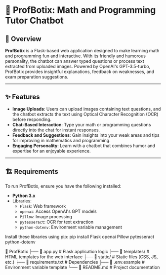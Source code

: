 # 🤖 ProfBotix: Math and Programming Tutor Chatbot

## 📖 Overview
**ProfBotix** is a Flask-based web application designed to make learning math and programming fun and interactive. With its friendly and humorous personality, the chatbot can answer typed questions or process text extracted from uploaded images. Powered by OpenAI's GPT-3.5-turbo, ProfBotix provides insightful explanations, feedback on weaknesses, and exam preparation suggestions.

---

## ✨ Features
- **Image Uploads**: Users can upload images containing text questions, and the chatbot extracts the text using Optical Character Recognition (OCR) before responding.
- **Chat-Based Interaction**: Type your math or programming questions directly into the chat for instant responses.
- **Feedback and Suggestions**: Gain insights into your weak areas and tips for improving in mathematics and programming.
- **Engaging Personality**: Learn with a chatbot that combines humor and expertise for an enjoyable experience.

---

## 🏗️ Requirements
To run ProfBotix, ensure you have the following installed:

- **Python 3.x**
- Libraries:
  - `Flask`: Web framework
  - `openai`: Access OpenAI's GPT models
  - `Pillow`: Image processing
  - `pytesseract`: OCR for text extraction
  - `python-dotenv`: Environment variable management

Install these libraries using pip:
pip install Flask openai Pillow pytesseract python-dotenv


📂 ProfBotix
├── 📄 app.py          # Flask application logic
├── 📄 templates/      # HTML templates for the web interface
├── 📄 static/         # Static files (CSS, JS, etc.)
├── 📄 requirements.txt # Dependencies
├── 📄 .env.example    # Environment variable template
└── 📄 README.md       # Project documentation

